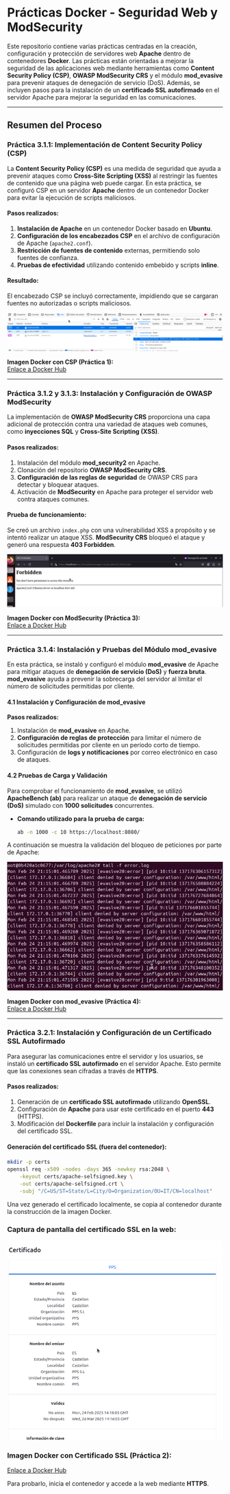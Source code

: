 # Prácticas Docker - Seguridad Web y ModSecurity

Este repositorio contiene varias prácticas centradas en la creación, configuración y protección de servidores web **Apache** dentro de contenedores **Docker**. Las prácticas están orientadas a mejorar la seguridad de las aplicaciones web mediante herramientas como **Content Security Policy (CSP)**, **OWASP ModSecurity CRS** y el módulo **mod_evasive** para prevenir ataques de denegación de servicio (DoS). Además, se incluyen pasos para la instalación de un **certificado SSL autofirmado** en el servidor Apache para mejorar la seguridad en las comunicaciones.

---

## Resumen del Proceso

### Práctica 3.1.1: Implementación de Content Security Policy (CSP)

La **Content Security Policy (CSP)** es una medida de seguridad que ayuda a prevenir ataques como **Cross-Site Scripting (XSS)** al restringir las fuentes de contenido que una página web puede cargar. En esta práctica, se configuró CSP en un servidor **Apache** dentro de un contenedor Docker para evitar la ejecución de scripts maliciosos.

#### **Pasos realizados:**
1. **Instalación de Apache** en un contenedor Docker basado en **Ubuntu**.
2. **Configuración de los encabezados CSP** en el archivo de configuración de Apache (`apache2.conf`).
3. **Restricción de fuentes de contenido** externas, permitiendo solo fuentes de confianza.
4. **Pruebas de efectividad** utilizando contenido embebido y scripts **inline**.

#### **Resultado:**
El encabezado CSP se incluyó correctamente, impidiendo que se cargaran fuentes no autorizadas o scripts maliciosos.

![Prueba del CSP en los headers de la petición de la web](assets/validacionCSFBuena.png)

**Imagen Docker con CSP (Práctica 1):**  
[Enlace a Docker Hub](https://hub.docker.com/repository/docker/pps10198054/pr3.1.1/general)

---

### Práctica 3.1.2 y 3.1.3: Instalación y Configuración de OWASP ModSecurity

La implementación de **OWASP ModSecurity CRS** proporciona una capa adicional de protección contra una variedad de ataques web comunes, como **inyecciones SQL** y **Cross-Site Scripting (XSS)**.

#### **Pasos realizados:**
1. Instalación del módulo **mod_security2** en Apache.
2. Clonación del repositorio **OWASP ModSecurity CRS**.
3. **Configuración de las reglas de seguridad** de OWASP CRS para detectar y bloquear ataques.
4. Activación de **ModSecurity** en Apache para proteger el servidor web contra ataques comunes.

#### **Prueba de funcionamiento:**
Se creó un archivo `index.php` con una vulnerabilidad XSS a propósito y se intentó realizar un ataque XSS. **ModSecurity CRS** bloqueó el ataque y generó una respuesta **403 Forbidden**.

![Respuesta bloqueada por ModSecurity](assets/pruebaWAF.png)

**Imagen Docker con ModSecurity (Práctica 3):**  
[Enlace a Docker Hub](https://hub.docker.com/repository/docker/pps10198054/pr3.1.2/general)

---

### Práctica 3.1.4: Instalación y Pruebas del Módulo mod_evasive

En esta práctica, se instaló y configuró el módulo **mod_evasive** de Apache para mitigar ataques de **denegación de servicio (DoS)** y **fuerza bruta**. **mod_evasive** ayuda a prevenir la sobrecarga del servidor al limitar el número de solicitudes permitidas por cliente.

#### **4.1 Instalación y Configuración de mod_evasive**
**Pasos realizados:**
1. Instalación de **mod_evasive** en Apache.
2. **Configuración de reglas de protección** para limitar el número de solicitudes permitidas por cliente en un período corto de tiempo.
3. Configuración de **logs y notificaciones** por correo electrónico en caso de ataques.

#### **4.2 Pruebas de Carga y Validación**
Para comprobar el funcionamiento de **mod_evasive**, se utilizó **ApacheBench (ab)** para realizar un ataque de **denegación de servicio (DoS)** simulado con **1000 solicitudes** concurrentes.

- **Comando utilizado para la prueba de carga:**

    ```bash
    ab -n 1000 -c 10 https://localhost:8080/
    ```

A continuación se muestra la validación del bloqueo de peticiones por parte de Apache:

![Prueba del bloqueo de las peticiones](assets/validacionAtaqueDDos.png)

**Imagen Docker con mod_evasive (Práctica 4):**  
[Enlace a Docker Hub](https://hub.docker.com/repository/docker/pps10198054/pr3.1.4/general)

---

### Práctica 3.2.1: Instalación y Configuración de un Certificado SSL Autofirmado

Para asegurar las comunicaciones entre el servidor y los usuarios, se instaló un **certificado SSL autofirmado** en el servidor Apache. Esto permite que las conexiones sean cifradas a través de **HTTPS**.

#### **Pasos realizados:**
1. Generación de un **certificado SSL autofirmado** utilizando **OpenSSL**.
2. Configuración de **Apache** para usar este certificado en el puerto **443** (HTTPS).
3. Modificación del **Dockerfile** para incluir la instalación y configuración del certificado SSL.

#### **Generación del certificado SSL (fuera del contenedor):**

```bash
mkdir -p certs
openssl req -x509 -nodes -days 365 -newkey rsa:2048 \
    -keyout certs/apache-selfsigned.key \
    -out certs/apache-selfsigned.crt \
    -subj "/C=US/ST=State/L=City/O=Organization/OU=IT/CN=localhost"
```
Una vez generado el certificado localmente, se copia al contenedor durante la construcción de la imagen Docker.

### Captura de pantalla del certificado SSL en la web:
![Certificado dentro de la web](assets/certificado.png)

### Imagen Docker con Certificado SSL (Práctica 2):
[Enlace a Docker Hub](https://hub.docker.com/repository/docker/pps10198054/pr3.1.4/general)

Para probarlo, inicia el contenedor y accede a la web mediante **HTTPS**.




